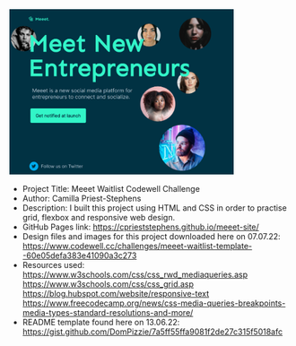 <img src="img\Meeet_Landing_Page.png" width="400px"/>

- Project Title: Meeet Waitlist Codewell Challenge
- Author: Camilla Priest-Stephens
- Description: I built this project using HTML and CSS in order to practise grid, flexbox and responsive web design.
- GitHub Pages link: https://cprieststephens.github.io/meeet-site/
- Design files and images for this project downloaded here on 07.07.22: https://www.codewell.cc/challenges/meeet-waitlist-template--60e05defa383e41090a3c273
- Resources used:<br>
  https://www.w3schools.com/css/css_rwd_mediaqueries.asp<br>
  https://www.w3schools.com/css/css_grid.asp<br>
  https://blog.hubspot.com/website/responsive-text<br>
  https://www.freecodecamp.org/news/css-media-queries-breakpoints-media-types-standard-resolutions-and-more/<br>
- README template found here on 13.06.22: https://gist.github.com/DomPizzie/7a5ff55ffa9081f2de27c315f5018afc
